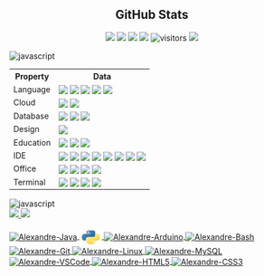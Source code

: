  
 
 
 <div align="center">
  <h2> GitHub Stats </h2>
 </div>
 
 <p align="center">
    <a href="https://github.com/dev-alexandre17/dev-alexandre17"><img src="https://img.shields.io/badge/status-updating-brightgreen.svg"></a>
    <a href="https://github.com/dev-alexandre17/dev-alexandre17/graphs/contributors"><img
    src="https://img.shields.io/github/contributors/dev-alexandre17/dev-alexandre17?color=blue"></a>
    <a href="https://github.com/dev-alexandre17/dev-alexandre17/stargazers"><img src="https://img.shields.io/github/stars/dev-alexandre17/dev-alexandre17.svg?logo=github"></a>
    <a href="https://github.com/dev-alexandre17/dev-alexandre17/network/members"><img src="https://img.shields.io/github/forks/dev-alexandre17/dev-alexandre17.svg?color=blue&logo=github"></a>
    <img src="https://visitor-badge.laobi.icu/badge?page_id=dev-alexandre17.dev-alexandre17" alt="visitors"/> 
    <img src="https://img.shields.io/github/followers/dev-alexandre17.svg?style=social&label=Follow&maxAge=2592000">
</p>

<img align="center" src="https://user-images.githubusercontent.com/73097560/115834477-dbab4500-a447-11eb-908a-139a6edaec5c.gif" alt="javascript" width="1000"/>

<div align="center">
    <table>
        <tr>
            <th> Property </th>
            <th> Data </th>
        </tr>
        <tr>
            <td> Language </td>
            <td> 
             <img align="center" src="https://img.shields.io/badge/Java-ED8B00?style=for-the-badge&logo=java&logoColor=white">
             <img align="center" src="https://img.shields.io/badge/Python-14354C?style=for-the-badge&logo=python&logoColor=white">
             <img align="center" src="https://img.shields.io/badge/HTML5-E34F26?style=for-the-badge&logo=html5&logoColor=white">
             <img align="center" src="https://img.shields.io/badge/CSS3-1572B6?style=for-the-badge&logo=css3&logoColor=white">
             <img align="center" src="https://img.shields.io/badge/C-00599C?style=for-the-badge&logo=c&logoColor=white">
            </td>
        </tr>
        <tr>
            <td> Cloud </td>
            <td> 
              <img align="center" src="https://img.shields.io/badge/Netlify-00C7B7?style=for-the-badge&logo=netlify&logoColor=white">
              <img align="center" src="https://img.shields.io/badge/Heroku-430098?style=for-the-badge&logo=heroku&logoColor=white">
            </td>
        </tr>
        <tr>
            <td> Database </td>
            <td>
              <img align="center" src="https://img.shields.io/badge/MongoDB-4EA94B?style=for-the-badge&logo=mongodb&logoColor=white">
              <img align="center" src="https://img.shields.io/badge/MySQL-005C84?style=for-the-badge&logo=mysql&logoColor=white">
              <img align="center" src="https://img.shields.io/badge/SQLite-07405E?style=for-the-badge&logo=sqlite&logoColor=white">
            </td>
        </tr>
        <tr>
            <td> Design </td>
            <td>
              <img align="center" src="https://img.shields.io/badge/Canva-%2300C4CC.svg?&style=for-the-badge&logo=Canva&logoColor=white">
            </td>
        </tr>
        <tr>
            <td> Education </td>
            <td> 
              <img align="center" src="https://img.shields.io/badge/Duolingo-58CC02?style=for-the-badge&logo=Duolingo&logoColor=white">
              <img align="center" src="https://img.shields.io/badge/Edx-193A3E?style=for-the-badge&logo=edx&logoColor=white">
              <img align="center" src="https://img.shields.io/badge/Udemy-EC5252?style=for-the-badge&logo=Udemy&logoColor=white">
            </td
        </td>
        <tr>
            <td> IDE </td>
            <td> 
              <img align="center" src="https://img.shields.io/badge/Eclipse-2C2255?style=for-the-badge&logo=eclipse&logoColor=white">
              <img align="center" src="https://img.shields.io/badge/Eclipse-2C2255?style=for-the-badge&logo=eclipse&logoColor=white">
              <img align="center" src="https://img.shields.io/badge/Notepad++-90E59A.svg?style=for-the-badge&logo=notepad%2B%2B&logoColor=black">
              <img align="center" src="https://img.shields.io/badge/PyCharm-000000.svg?&style=for-the-badge&logo=PyCharm&logoColor=white">
              <img align="center" src="https://img.shields.io/badge/replit-667881?style=for-the-badge&logo=replit&logoColor=white">
              <img align="center" src="https://img.shields.io/badge/sublime_text-%23575757.svg?&style=for-the-badge&logo=sublime-text&logoColor=important">
              <img align="center" src="https://img.shields.io/badge/Visual_Studio_Code-0078D4?style=for-the-badge&logo=visual%20studio%20code&logoColor=white">
              <img align="center" src="https://img.shields.io/badge/VIM-%2311AB00.svg?&style=for-the-badge&logo=vim&logoColor=white">
            </td>
        </tr>
        <tr>
            <td> Office </td>
            <td>
              <img align="center" src="https://img.shields.io/badge/Google%20Sheets-34A853?style=for-the-badge&logo=google-sheets&logoColor=white">
              <img align="center" src="https://img.shields.io/badge/Microsoft_Office-D83B01?style=for-the-badge&logo=microsoft-office&logoColor=white">
              <img align="center" src="https://img.shields.io/badge/Notion-000000?style=for-the-badge&logo=notion&logoColor=white">
              <img align="center" src="https://img.shields.io/badge/Trello-0052CC?style=for-the-badge&logo=trello&logoColor=white">
            </td>
        </tr>
        <tr>
            <td> Terminal </td>
            <td> 
              <img align="center" src="https://img.shields.io/badge/GIT-E44C30?style=for-the-badge&logo=git&logoColor=white">
              <img align="center" src="https://img.shields.io/badge/GNU%20Bash-4EAA25?style=for-the-badge&logo=GNU%20Bash&logoColor=white">
              <img align="center" src="https://img.shields.io/badge/powershell-5391FE?style=for-the-badge&logo=powershell&logoColor=white">
              <img align="center" src="https://img.shields.io/badge/windows%20terminal-4D4D4D?style=for-the-badge&logo=windows%20terminal&logoColor=white">
            </td>
        </tr>
   </table>
</div>
 
<img align="center" src="https://user-images.githubusercontent.com/73097560/115834477-dbab4500-a447-11eb-908a-139a6edaec5c.gif" alt="javascript" width="1000"/>
 
 <div>
  <a href="https://github.com/dev-alexandre17">
  <img height="145em" src="https://github-readme-stats.vercel.app/api?username=dev-alexandre17&show_icons=true&theme=react&include_all_commits=true&count_private=true"/>
  <img height="145em" src="https://github-readme-stats.vercel.app/api/top-langs/?username=dev-alexandre17&layout=compact&langs_count=7&theme=react"/>
</div>
  
 <div style="display: inline_block"><br>
  <img align="center" alt="Alexandre-Java" height="30" width="40" src="https://cdn.jsdelivr.net/gh/devicons/devicon/icons/java/java-original.svg">
  <img align="center" alt="Alexandre-Python" height="30" width="40" src="https://raw.githubusercontent.com/devicons/devicon/master/icons/python/python-original.svg">
  <img align="center" alt="Alexandre-Arduino" height="30" width="40" src="https://cdn.jsdelivr.net/gh/devicons/devicon/icons/arduino/arduino-original.svg">
  <img align="center" alt="Alexandre-Bash" height="30" width="40" src="https://cdn.jsdelivr.net/gh/devicons/devicon/icons/bash/bash-original.svg">
  <img align="center" alt="Alexandre-Git" height="30" width="40" src="https://cdn.jsdelivr.net/gh/devicons/devicon/icons/git/git-original.svg">
  <img align="center" alt="Alexandre-Linux" height="30" width="40" src="https://cdn.jsdelivr.net/gh/devicons/devicon/icons/linux/linux-original.svg">
  <img align="center" alt="Alexandre-MySQL" height="30" width="40" src="https://cdn.jsdelivr.net/gh/devicons/devicon/icons/mysql/mysql-original-wordmark.svg">
  <img align="center" alt="Alexandre-VSCode" height="30" width="40" src="https://cdn.jsdelivr.net/gh/devicons/devicon/icons/vscode/vscode-original.svg">
  <img align="center" alt="Alexandre-HTML5" height="30" width="40" src="https://cdn.jsdelivr.net/gh/devicons/devicon/icons/html5/html5-original.svg" />
  <img align="center" alt="Alexandre-CSS3" height="30" width="40" src="https://cdn.jsdelivr.net/gh/devicons/devicon/icons/css3/css3-original.svg" />
</div>
  

